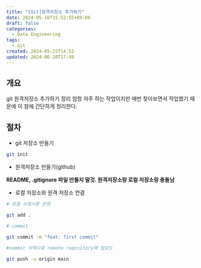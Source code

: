 ```yaml
---
title: "[Git]원격저장소 추가하기"
date: 2024-05-16T15:52:55+09:00
draft: false
categories:
  - Data Engineering
tags:
  - Git
created: 2024-05-25T14:52
updated: 2024-06-28T17:49
---
```


## 개요

git 원격저장소 추가하기 정리
엄청 자주 하는 작업이지만 매번 찾아보면서 작업했기 때문에 이 참에 간단하게 정리한다.


## 절차

- git 저장소 만들기

```bash
git init
```

- 원격저장소 만들기(github)

**README, .gitignore 파일 만들지 말것. 원격저장소랑 로컬 저장소랑 충돌남**

- 로컬 저장소와 원격 저장소 연결

```bash
# 로컬 수정사항 반영 

git add .

# commit

git commit -m "feat: first commit"

#commit 이력으로 remote repository에 업로드

git push -u origin main
```